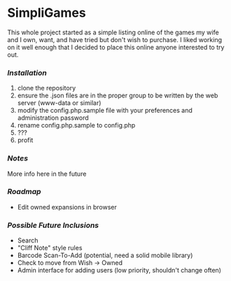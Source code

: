 SimpliGames
====================================
This whole project started as a simple listing online of the games my wife and I own, want, and have tried but don't wish to purchase. 
I liked working on it well enough that I decided to place this online anyone interested to try out.

### _Installation_
1. clone the repository
2. ensure the .json files are in the proper group to be written by the web server (www-data or similar)
3. modify the config.php.sample file with your preferences and administration password
4. rename config.php.sample to config.php
5. ???
6. profit

### _Notes_
More info here in the future

### _Roadmap_
* Edit owned expansions in browser


### _Possible Future Inclusions_
* Search
* "Cliff Note" style rules
* Barcode Scan-To-Add (potential, need a solid mobile library)
* Check to move from Wish -> Owned
* Admin interface for adding users (low priority, shouldn't change often)

